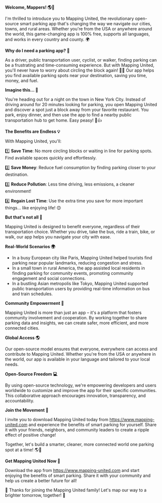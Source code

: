 **Welcome, Mappers! 🌎🚗**

I'm thrilled to introduce you to Mapping United, the revolutionary open-source smart parking app that's changing the way we navigate our cities, towns, and rural areas. Whether you're from the USA or anywhere around the world, this game-changing app is 100% free, supports all languages, and works in every country and county. 🌍

**Why do I need a parking app? 🤔**

As a driver, public transportation user, cyclist, or walker, finding parking can be a frustrating and time-consuming experience. But with Mapping United, you'll never have to worry about circling the block again! 🚗💨 Our app helps you find available parking spots near your destination, saving you time, money, and fuel.

**Imagine this... 🌟**

You're heading out for a night on the town in New York City. Instead of driving around for 20 minutes looking for parking, you open Mapping United and discover a spot just a block away from your favorite restaurant. You park, enjoy dinner, and then use the app to find a nearby public transportation hub to get home. Easy peasy! 🚗👍

**The Benefits are Endless 💡**

With Mapping United, you'll:

1️⃣ **Save Time**: No more circling blocks or waiting in line for parking spots. Find available spaces quickly and effortlessly.

2️⃣ **Save Money**: Reduce fuel consumption by finding parking closer to your destination.

3️⃣ **Reduce Pollution**: Less time driving, less emissions, a cleaner environment!

4️⃣ **Regain Lost Time**: Use the extra time you save for more important things... like enjoying life! 😊

**But that's not all 🎉**

Mapping United is designed to benefit everyone, regardless of their transportation choice. Whether you drive, take the bus, ride a train, bike, or walk, our app helps you navigate your city with ease.

**Real-World Scenarios 🌍**

* In a busy European city like Paris, Mapping United helped tourists find parking near popular landmarks, reducing congestion and stress.
* In a small town in rural America, the app assisted local residents in finding parking for community events, promoting community engagement and social connections.
* In a bustling Asian metropolis like Tokyo, Mapping United supported public transportation users by providing real-time information on bus and train schedules.

**Community Empowerment 🌟**

Mapping United is more than just an app – it's a platform that fosters community involvement and cooperation. By working together to share parking data and insights, we can create safer, more efficient, and more connected cities.

**Global Access 🌎**

Our open-source model ensures that everyone, everywhere can access and contribute to Mapping United. Whether you're from the USA or anywhere in the world, our app is available in your language and tailored to your local needs.

**Open-Source Freedom 💻**

By using open-source technology, we're empowering developers and users worldwide to customize and improve the app for their specific communities. This collaborative approach encourages innovation, transparency, and accountability.

**Join the Movement 🚀**

I invite you to download Mapping United today from https://www.mapping-united.com and experience the benefits of smart parking for yourself. Share it with your friends, neighbors, and community leaders to create a ripple effect of positive change!

Together, let's build a smarter, cleaner, more connected world one parking spot at a time! 🌎💪

**Get Mapping United Now 📲**

Download the app from https://www.mapping-united.com and start enjoying the benefits of smart parking. Share it with your community and help us create a better future for all!

👏 Thanks for joining the Mapping United family! Let's map our way to a brighter tomorrow, together! 🌟